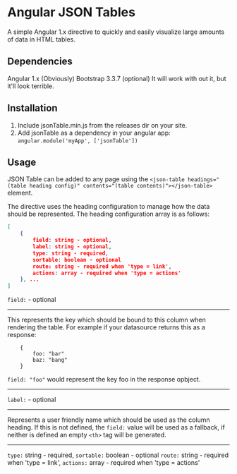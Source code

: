 # Angular JSON Tables
A simple Angular 1.x directive to quickly and easily visualize large amounts of data in HTML tables.

## Dependencies
Angular 1.x (Obviously)
Bootstrap 3.3.7 (optional) It will work with out it, but it'll look terrible.

## Installation
1. Include jsonTable.min.js from the releases dir on your site.
2. Add jsonTable as a dependency in your angular app: `angular.module('myApp', ['jsonTable'])`

## Usage
JSON Table can be added to any page using the `<json-table headings="(table heading config)" contents="(table contents)"></json-table>` element.

The directive uses the heading configuration to manage how the data should be represented. The heading configuration array is as follows:
```json
[
    {
        field: string - optional,
        label: string - optional,
        type: string - required,
        sortable: boolean - optional
        route: string - required when 'type = link',
        actions: array - required when 'type = actions'
    }, ...
]
```

`field:` - optional

----
This represents the key which should be bound to this column when rendering the table. For example if your datasource returns this as a response:
``` 
    {
        foo: "bar"
        baz: "bang"
    }
```
`field: "foo"` would represent the key foo in the response opbject.

----

`label:` - optional

----

Represents a user friendly name which should be used as the column heading. If this is not defined, the `field:` value will be used as a fallback, if neither is defined an empty `<th>` tag will be generated.

----

`type:` string - required,
`sortable:` boolean - optional
`route:` string - required when 'type = link',
`actions:` array - required when 'type = actions'
